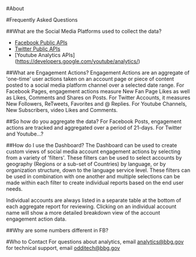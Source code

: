 #About

#Frequently Asked Questions

##What are the Social Media Platforms used to collect the data?
* [Facebook Public APIs](https://developers.facebook.com/docs)
* [Twitter Public APIs](https://dev.twitter.com/rest/public)
* [Youtube Analytics APIs] (https://developers.google.com/youtube/analytics/)

##What are Engagement Actions?
Engagement Actions are an aggregate of 'one-time' user actions taken on an account page or piece of content posted to a social media platform channel over a selected date range. For Facebook Pages, engagement actions measure New Fan Page Likes as well as Likes, Comments and Shares on Posts. For Twitter Accounts, it measures New Followers, ReTweets, Favorites and @ Replies. For Youtube Channels, New Subscribers, video Likes and Comments.

##So how do you aggregate the data?
For Facebook Posts, engagement actions are tracked and aggregated over a period of 21-days. For Twitter and Youtube...?

##How do I use the Dashboard?
The Dashboard can be used to create custom views of social media account engagement actions by selecting from a variety of 'filters'. These filters can be used to select accounts by geography (Regions or a sub-set of Countries) by language, or by organization structure, down to the language service level. These filters can be used in combination with one another and multiple selections can be made within each filter to create individual reports based on the end user needs. 

Individual accounts are always listed in a separate table at the bottom of each aggregate report for reviewing. Clicking on an individual account name will show a more detailed breakdown view of the account engagement action data.

##Why are some numbers different in FB?

#Who to Contact
For questions about analytics, email [analytics@bbg.gov](mailto:analytics@bbg.gov) for technical support, email [odditech@bbg.gov](odditech@bbg.gov)
